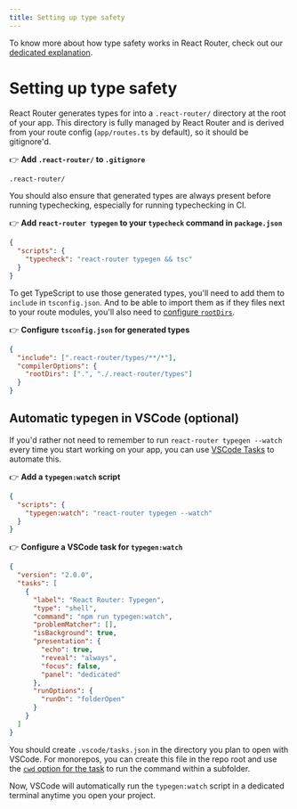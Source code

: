 ```yaml
---
title: Setting up type safety
---
```


To know more about how type safety works in React Router, check out our [dedicated explanation](../explanation//type-safety.md).

# Setting up type safety

React Router generates types for into a `.react-router/` directory at the root of your app.
This directory is fully managed by React Router and is derived from your route config (`app/routes.ts` by default), so it should be gitignore'd.

👉 **Add `.react-router/` to `.gitignore`**

```txt
.react-router/
```

You should also ensure that generated types are always present before running typechecking,
especially for running typechecking in CI.

👉 **Add `react-router typegen` to your `typecheck` command in `package.json`**

```json
{
  "scripts": {
    "typecheck": "react-router typegen && tsc"
  }
}
```

To get TypeScript to use those generated types, you'll need to add them to `include` in `tsconfig.json`.
And to be able to import them as if they files next to your route modules, you'll also need to [configure `rootDirs`](https://www.typescriptlang.org/tsconfig/#rootDirs).

👉 **Configure `tsconfig.json` for generated types**

```json
{
  "include": [".react-router/types/**/*"],
  "compilerOptions": {
    "rootDirs": [".", "./.react-router/types"]
  }
}
```

## Automatic typegen in VSCode (optional)

If you'd rather not need to remember to run `react-router typegen --watch` every time you start working on your app, you can use [VSCode Tasks](https://code.visualstudio.com/docs/editor/tasks) to automate this.

👉 **Add a `typegen:watch` script**

```json filename=package.json
{
  "scripts": {
    "typegen:watch": "react-router typegen --watch"
  }
}
```

👉 **Configure a VSCode task for `typegen:watch`**

```json filename=.vscode/tasks.json
{
  "version": "2.0.0",
  "tasks": [
    {
      "label": "React Router: Typegen",
      "type": "shell",
      "command": "npm run typegen:watch",
      "problemMatcher": [],
      "isBackground": true,
      "presentation": {
        "echo": true,
        "reveal": "always",
        "focus": false,
        "panel": "dedicated"
      },
      "runOptions": {
        "runOn": "folderOpen"
      }
    }
  ]
}
```

<docs-info>

You should create `.vscode/tasks.json` in the directory you plan to open with VSCode.
For monorepos, you can create this file in the repo root and use the [`cwd` option for the task](https://code.visualstudio.com/docs/editor/tasks#_custom-tasks) to run the command within a subfolder.

</docs-info>

Now, VSCode will automatically run the `typegen:watch` script in a dedicated terminal anytime you open your project.

